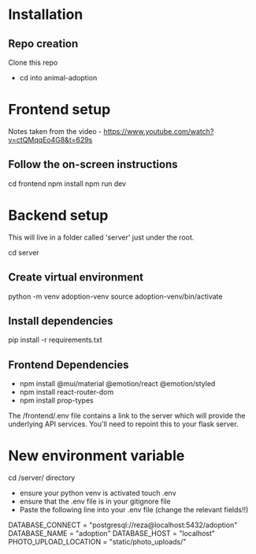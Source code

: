# Installation

## Repo creation
Clone this repo
- cd into animal-adoption

# Frontend setup
Notes taken from the video - https://www.youtube.com/watch?v=ctQMqqEo4G8&t=629s

## Follow the on-screen instructions

cd frontend
npm install
npm run dev

# Backend setup
This will live in a folder called 'server' just under the root.

cd server

## Create virtual environment

python -m venv adoption-venv
source adoption-venv/bin/activate

## Install dependencies 

pip install -r requirements.txt


## Frontend Dependencies
- npm install @mui/material @emotion/react @emotion/styled
- npm install react-router-dom
- npm install prop-types 

The /frontend/.env file contains a link to the server which will provide the underlying API services. You'll need to repoint this to your flask server.

# New environment variable
cd /server/ directory
- ensure your python venv is activated
touch .env
- ensure that the .env file is in your gitignore file
- Paste the following line into your .env file (change the relevant fields!!)

DATABASE_CONNECT = "postgresql://reza@localhost:5432/adoption"
DATABASE_NAME = "adoption"
DATABASE_HOST = "localhost"
PHOTO_UPLOAD_LOCATION = "static/photo_uploads/"

